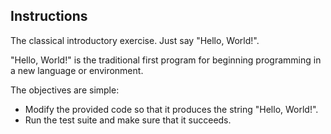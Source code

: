 ## Instructions
The classical introductory exercise. Just say "Hello, World!".

"Hello, World!" is the traditional first program for beginning programming in a new language or environment.

The objectives are simple:

- Modify the provided code so that it produces the string "Hello, World!".                           
- Run the test suite and make sure that it succeeds.       

